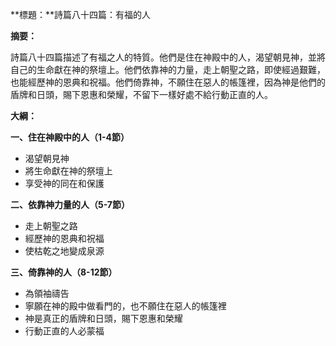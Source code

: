 **標題：**詩篇八十四篇：有福的人

**摘要：**

詩篇八十四篇描述了有福之人的特質。他們是住在神殿中的人，渴望朝見神，並將自己的生命獻在神的祭壇上。他們依靠神的力量，走上朝聖之路，即使經過艱難，也能經歷神的恩典和祝福。他們倚靠神，不願住在惡人的帳篷裡，因為神是他們的盾牌和日頭，賜下恩惠和榮耀，不留下一樣好處不給行動正直的人。

**大綱：**

**一、住在神殿中的人（1-4節）**
* 渴望朝見神
* 將生命獻在神的祭壇上
* 享受神的同在和保護

**二、依靠神力量的人（5-7節）**
* 走上朝聖之路
* 經歷神的恩典和祝福
* 使枯乾之地變成泉源

**三、倚靠神的人（8-12節）**
* 為領袖禱告
* 寧願在神的殿中做看門的，也不願住在惡人的帳篷裡
* 神是真正的盾牌和日頭，賜下恩惠和榮耀
* 行動正直的人必蒙福
